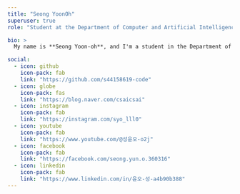 ```yaml
---
title: "Seong YoonOh"
superuser: true
role: "Student at the Department of Computer and Artificial Intelligence, Jeonbuk National University"

bio: >
  My name is **Seong Yoon-oh**, and I'm a student in the Department of Computer and Artificial Intelligence at Jeonbuk National University.I study AI and Java, and my goal is to create a better world by connecting technology and people.I enjoy collaboration and growth, and I always pursue new learning.

social:
  - icon: github
    icon-pack: fab
    link: "https://github.com/s44158619-code"
  - icon: globe
    icon-pack: fas
    link: "https://blog.naver.com/csaicsai"
  - icon: instagram
    icon-pack: fab
    link: "https://instagram.com/syo_lll0"
  - icon: youtube
    icon-pack: fab
    link: "https://www.youtube.com/@성윤오-o2j"
  - icon: facebook
    icon-pack: fab
    link: "https://facebook.com/seong.yun.o.360316"
  - icon: linkedin
    icon-pack: fab
    link: "https://www.linkedin.com/in/윤오-성-a4b90b388"
---
```

